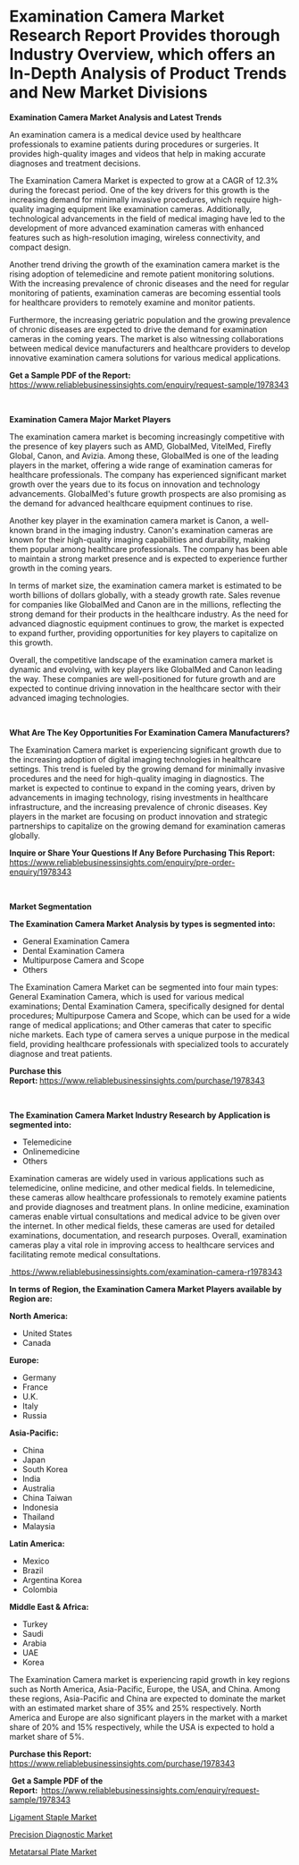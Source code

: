 <p><h1>Examination Camera Market Research Report Provides thorough Industry Overview, which offers an In-Depth Analysis of Product Trends and New Market Divisions</h1></p><p><strong>Examination Camera Market Analysis and Latest Trends</strong></p>
<p><p>An examination camera is a medical device used by healthcare professionals to examine patients during procedures or surgeries. It provides high-quality images and videos that help in making accurate diagnoses and treatment decisions.</p><p>The Examination Camera Market is expected to grow at a CAGR of 12.3% during the forecast period. One of the key drivers for this growth is the increasing demand for minimally invasive procedures, which require high-quality imaging equipment like examination cameras. Additionally, technological advancements in the field of medical imaging have led to the development of more advanced examination cameras with enhanced features such as high-resolution imaging, wireless connectivity, and compact design.</p><p>Another trend driving the growth of the examination camera market is the rising adoption of telemedicine and remote patient monitoring solutions. With the increasing prevalence of chronic diseases and the need for regular monitoring of patients, examination cameras are becoming essential tools for healthcare providers to remotely examine and monitor patients.</p><p>Furthermore, the increasing geriatric population and the growing prevalence of chronic diseases are expected to drive the demand for examination cameras in the coming years. The market is also witnessing collaborations between medical device manufacturers and healthcare providers to develop innovative examination camera solutions for various medical applications.</p></p>
<p><strong>Get a Sample PDF of the Report:&nbsp;</strong> <a href="https://www.reliablebusinessinsights.com/enquiry/request-sample/1978343">https://www.reliablebusinessinsights.com/enquiry/request-sample/1978343</a></p>
<p>&nbsp;</p>
<p><strong>Examination Camera Major Market Players</strong></p>
<p><p>The examination camera market is becoming increasingly competitive with the presence of key players such as AMD, GlobalMed, VitelMed, Firefly Global, Canon, and Avizia. Among these, GlobalMed is one of the leading players in the market, offering a wide range of examination cameras for healthcare professionals. The company has experienced significant market growth over the years due to its focus on innovation and technology advancements. GlobalMed's future growth prospects are also promising as the demand for advanced healthcare equipment continues to rise.</p><p>Another key player in the examination camera market is Canon, a well-known brand in the imaging industry. Canon's examination cameras are known for their high-quality imaging capabilities and durability, making them popular among healthcare professionals. The company has been able to maintain a strong market presence and is expected to experience further growth in the coming years.</p><p>In terms of market size, the examination camera market is estimated to be worth billions of dollars globally, with a steady growth rate. Sales revenue for companies like GlobalMed and Canon are in the millions, reflecting the strong demand for their products in the healthcare industry. As the need for advanced diagnostic equipment continues to grow, the market is expected to expand further, providing opportunities for key players to capitalize on this growth.</p><p>Overall, the competitive landscape of the examination camera market is dynamic and evolving, with key players like GlobalMed and Canon leading the way. These companies are well-positioned for future growth and are expected to continue driving innovation in the healthcare sector with their advanced imaging technologies.</p></p>
<p>&nbsp;</p>
<p><strong>What Are The Key Opportunities For Examination Camera Manufacturers?</strong></p>
<p><p>The Examination Camera market is experiencing significant growth due to the increasing adoption of digital imaging technologies in healthcare settings. This trend is fueled by the growing demand for minimally invasive procedures and the need for high-quality imaging in diagnostics. The market is expected to continue to expand in the coming years, driven by advancements in imaging technology, rising investments in healthcare infrastructure, and the increasing prevalence of chronic diseases. Key players in the market are focusing on product innovation and strategic partnerships to capitalize on the growing demand for examination cameras globally.</p></p>
<p><strong>Inquire or Share Your Questions If Any Before Purchasing This Report:</strong> <a href="https://www.reliablebusinessinsights.com/enquiry/pre-order-enquiry/1978343">https://www.reliablebusinessinsights.com/enquiry/pre-order-enquiry/1978343</a></p>
<p>&nbsp;</p>
<p><strong>Market Segmentation</strong></p>
<p><strong>The Examination Camera Market Analysis by types is segmented into:</strong></p>
<p><ul><li>General Examination Camera</li><li>Dental Examination Camera</li><li>Multipurpose Camera and Scope</li><li>Others</li></ul></p>
<p><p>The Examination Camera Market can be segmented into four main types: General Examination Camera, which is used for various medical examinations; Dental Examination Camera, specifically designed for dental procedures; Multipurpose Camera and Scope, which can be used for a wide range of medical applications; and Other cameras that cater to specific niche markets. Each type of camera serves a unique purpose in the medical field, providing healthcare professionals with specialized tools to accurately diagnose and treat patients.</p></p>
<p><strong>Purchase this Report:&nbsp;</strong><a href="https://www.reliablebusinessinsights.com/purchase/1978343">https://www.reliablebusinessinsights.com/purchase/1978343</a></p>
<p>&nbsp;</p>
<p><strong>The Examination Camera Market Industry Research by Application is segmented into:</strong></p>
<p><ul><li>Telemedicine</li><li>Onlinemedicine</li><li>Others</li></ul></p>
<p><p>Examination cameras are widely used in various applications such as telemedicine, online medicine, and other medical fields. In telemedicine, these cameras allow healthcare professionals to remotely examine patients and provide diagnoses and treatment plans. In online medicine, examination cameras enable virtual consultations and medical advice to be given over the internet. In other medical fields, these cameras are used for detailed examinations, documentation, and research purposes. Overall, examination cameras play a vital role in improving access to healthcare services and facilitating remote medical consultations.</p></p>
<p><a href="https://www.reliablebusinessinsights.com/examination-camera-r1978343">&nbsp;https://www.reliablebusinessinsights.com/examination-camera-r1978343</a></p>
<p><strong>In terms of Region, the Examination Camera Market Players available by Region are:</strong></p>
<p>
    <p> <strong> North America: </strong>
        <ul>
            <li>United States</li>
            <li>Canada</li>
        </ul>
        </p> 
    <p> <strong> Europe: </strong>
        <ul>
            <li>Germany</li>
            <li>France</li>
            <li>U.K.</li>
            <li>Italy</li>
            <li>Russia</li>
        </ul>
        </p> 
    <p> <strong> Asia-Pacific: </strong>
        <ul>
            <li>China</li>
            <li>Japan</li>
            <li>South Korea</li>
            <li>India</li>
            <li>Australia</li>
            <li>China Taiwan</li>
            <li>Indonesia</li>
            <li>Thailand</li>
            <li>Malaysia</li>
        </ul>
        </p> 
    <p> <strong> Latin America: </strong>
        <ul>
            <li>Mexico</li>
            <li>Brazil</li>
            <li>Argentina Korea</li>
            <li>Colombia</li>
        </ul>
        </p> 
    <p> <strong> Middle East & Africa: </strong>
        <ul>
            <li>Turkey</li>
            <li>Saudi</li>
            <li>Arabia</li>
            <li>UAE</li>
            <li>Korea</li>
        </ul>
    </p>
    </p>
<p><p>The Examination Camera market is experiencing rapid growth in key regions such as North America, Asia-Pacific, Europe, the USA, and China. Among these regions, Asia-Pacific and China are expected to dominate the market with an estimated market share of 35% and 25% respectively. North America and Europe are also significant players in the market with a market share of 20% and 15% respectively, while the USA is expected to hold a market share of 5%.</p></p>
<p><strong>Purchase this Report: </strong><a href="https://www.reliablebusinessinsights.com/purchase/1978343">https://www.reliablebusinessinsights.com/purchase/1978343</a></p>
<p>&nbsp;<strong>Get a Sample PDF of the Report:&nbsp;&nbsp;</strong><a href="https://www.reliablebusinessinsights.com/enquiry/request-sample/1978343">https://www.reliablebusinessinsights.com/enquiry/request-sample/1978343</a></p>
<p><strong></strong></p>
<p><p><a href="https://github.com/globismark/Market-Research-Report-List-4/blob/main/ligament-staple-market.md">Ligament Staple Market</a></p><p><a href="https://github.com/prosalinda88/Market-Research-Report-List-6/blob/main/precision-diagnostic-market.md">Precision Diagnostic Market</a></p><p><a href="https://github.com/susanjprice2023/Market-Research-Report-List-2/blob/main/metatarsal-plate-market.md">Metatarsal Plate Market</a></p></p>